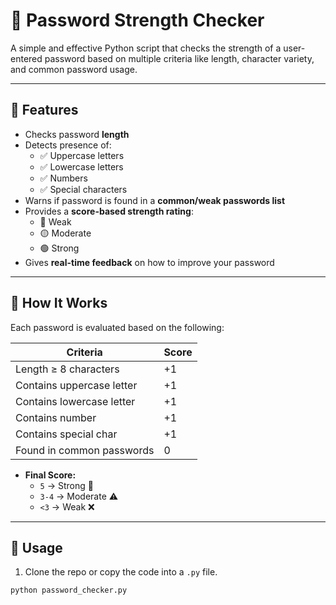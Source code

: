 # 🔐 Password Strength Checker

A simple and effective Python script that checks the strength of a user-entered password based on multiple criteria like length, character variety, and common password usage.

---

## 🚀 Features

- Checks password **length**
- Detects presence of:
  - ✅ Uppercase letters
  - ✅ Lowercase letters
  - ✅ Numbers
  - ✅ Special characters
- Warns if password is found in a **common/weak passwords list**
- Provides a **score-based strength rating**:
  - 🔴 Weak
  - 🟡 Moderate
  - 🟢 Strong
- Gives **real-time feedback** on how to improve your password

---

## 🧠 How It Works

Each password is evaluated based on the following:

| Criteria                  | Score |
|---------------------------|-------|
| Length ≥ 8 characters     | +1    |
| Contains uppercase letter | +1    |
| Contains lowercase letter | +1    |
| Contains number           | +1    |
| Contains special char     | +1    |
| Found in common passwords | 0     |

- **Final Score:**
  - `5` → Strong 💪
  - `3-4` → Moderate ⚠️
  - `<3` → Weak ❌

---

## 📝 Usage

1. Clone the repo or copy the code into a `.py` file.

```bash
python password_checker.py
